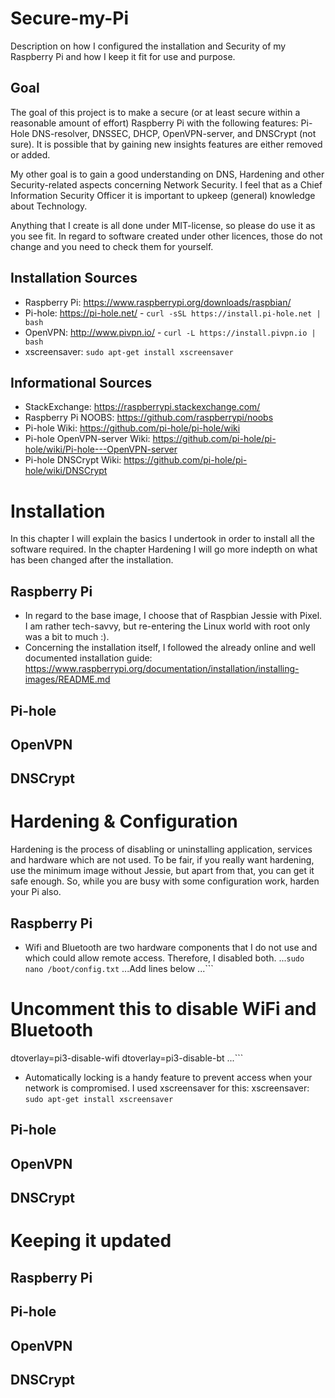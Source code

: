 # Secure-my-Pi
Description on how I configured the installation and Security of my Raspberry Pi and how I keep it fit for use and purpose.

## Goal
The goal of this project is to make a secure (or at least secure within a reasonable amount of effort) Raspberry Pi with the following features: Pi-Hole DNS-resolver, DNSSEC, DHCP, OpenVPN-server, and DNSCrypt (not sure). It is possible that by gaining new insights features are either removed or added.

My other goal is to gain a good understanding on DNS, Hardening and other Security-related aspects concerning Network Security. I feel that as a Chief Information Security Officer it is important to upkeep (general) knowledge about Technology.

Anything that I create is all done under MIT-license, so please do use it as you see fit. In regard to software created under other licences, those do not change and you need to check them for yourself.

## Installation Sources
- Raspberry Pi: https://www.raspberrypi.org/downloads/raspbian/
- Pi-hole: https://pi-hole.net/ - `curl -sSL https://install.pi-hole.net | bash`
- OpenVPN: http://www.pivpn.io/ - `curl -L https://install.pivpn.io | bash`
- xscreensaver: `sudo apt-get install xscreensaver`

## Informational Sources
- StackExchange: https://raspberrypi.stackexchange.com/
- Raspberry Pi NOOBS: https://github.com/raspberrypi/noobs
- Pi-hole Wiki: https://github.com/pi-hole/pi-hole/wiki
- Pi-hole OpenVPN-server Wiki: https://github.com/pi-hole/pi-hole/wiki/Pi-hole---OpenVPN-server
- Pi-hole DNSCrypt Wiki: https://github.com/pi-hole/pi-hole/wiki/DNSCrypt

# Installation
In this chapter I will explain the basics I undertook in order to install all the software required. In the chapter Hardening I will go more indepth on what has been changed after the installation.

## Raspberry Pi
- In regard to the base image, I choose that of Raspbian Jessie with Pixel. I am rather tech-savvy, but re-entering the Linux world with root only was a bit to much :).
- Concerning the installation itself, I followed the already online and well documented installation guide: https://www.raspberrypi.org/documentation/installation/installing-images/README.md

## Pi-hole

## OpenVPN

## DNSCrypt

# Hardening & Configuration
Hardening is the process of disabling or uninstalling application, services and hardware which are not used. To be fair, if you really want hardening, use the minimum image without Jessie, but apart from that, you can get it safe enough. So, while you are busy with some configuration work, harden your Pi also.

## Raspberry Pi

- Wifi and Bluetooth are two hardware components that I do not use and which could allow remote access. Therefore, I disabled both.
...`sudo nano /boot/config.txt`
...Add lines below
...```
# Uncomment this to disable WiFi and Bluetooth
dtoverlay=pi3-disable-wifi
dtoverlay=pi3-disable-bt
...```
- Automatically locking is a handy feature to prevent access when your network is compromised. I used xscreensaver for this: xscreensaver: `sudo apt-get install xscreensaver`

## Pi-hole

## OpenVPN

## DNSCrypt

# Keeping it updated

## Raspberry Pi

## Pi-hole

## OpenVPN

## DNSCrypt

